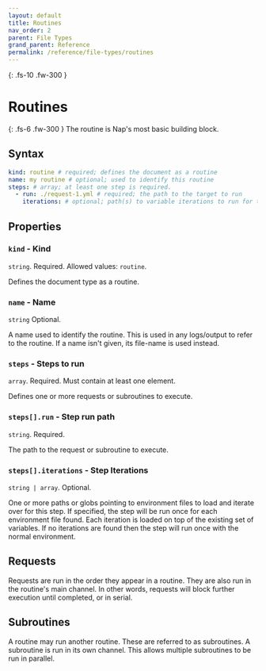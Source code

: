 ```yaml
---
layout: default
title: Routines
nav_order: 2
parent: File Types
grand_parent: Reference
permalink: /reference/file-types/routines
---
```


{: .fs-10 .fw-300 }
# Routines

{: .fs-6 .fw-300 }
The routine is Nap's most basic building block.

## Syntax

```yml
kind: routine # required; defines the document as a routine
name: my routine # optional; used to identify this routine
steps: # array; at least one step is required. 
  - run: ./request-1.yml # required; the path to the target to run
    iterations: # optional; path(s) to variable iterations to run for this step.
```

## Properties

### `kind` - Kind

`string`. Required. Allowed values: `routine`.

Defines the document type as a routine.

### `name` - Name

`string` Optional.

A name used to identify the routine. This is used in any logs/output to refer to the routine. If a name isn't given, its file-name is used instead.

### `steps` - Steps to run

`array`. Required. Must contain at least one element.

Defines one or more requests or subroutines to execute.

### `steps[].run` - Step run path

`string`. Required. 

The path to the request or subroutine to execute.

### `steps[].iterations` - Step Iterations

`string | array`. Optional. 

One or more paths or globs pointing to environment files to load and iterate over for this step. If specified, the step will be run once for each environment file found. Each iteration is loaded on top of the existing set of variables. If no iterations are found then the step will run once with the normal environment.

## Requests

Requests are run in the order they appear in a routine. They are also run in the routine's main channel. In other words, requests will block further execution until completed, or in serial.

## Subroutines

A routine may run another routine. These are referred to as subroutines. A subroutine is run in its own channel. This allows multiple subroutines to be run in parallel.
